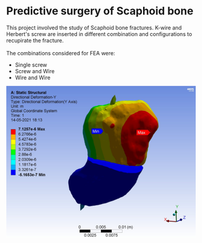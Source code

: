 # Predictive surgery of Scaphoid bone
This project involved the study of Scaphoid bone fractures. K-wire and Herbert's screw are inserted in different combination and configurations to recupirate the fracture.<br><br>
The combinations considered for FEA were:
<ul>
<li>Single screw</li>
<li>Screw and Wire</li>
<li>Wire and Wire</li>
</ul

![FEA Results](https://github.com/srivastav-ayush/scaphoid-analysis/blob/main/Images/Total%20Deformation%20-%20Y.jpg)
